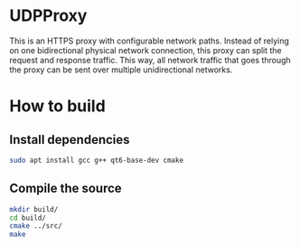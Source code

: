 # UDPProxy

This is an HTTPS proxy with configurable network paths. Instead of relying on one bidirectional physical network connection, this proxy can split the request and response traffic. This way, all network traffic that goes through the proxy can be sent over multiple unidirectional networks.

# How to build

## Install dependencies

```sh
sudo apt install gcc g++ qt6-base-dev cmake
```

## Compile the source

```sh
mkdir build/
cd build/
cmake ../src/
make
```

